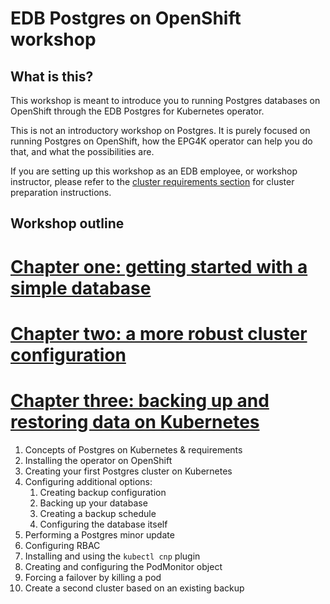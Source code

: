 # EDB Postgres on OpenShift workshop

## What is this?

This workshop is meant to introduce you to running Postgres databases on OpenShift through the EDB Postgres for Kubernetes operator.

This is not an introductory workshop on Postgres. It is purely focused on running Postgres on OpenShift, how the EPG4K operator can help you do that, and what the possibilities are.

If you are setting up this workshop as an EDB employee, or workshop instructor, please refer to the [cluster requirements section](cluster_requirements.md) for cluster preparation instructions.

## Workshop outline

# [Chapter one: getting started with a simple database](chapter_one.md)
# [Chapter two: a more robust cluster configuration](chapter_two.md)
# [Chapter three: backing up and restoring data on Kubernetes](chapter_three.md)

1. Concepts of Postgres on Kubernetes & requirements
2. Installing the operator on OpenShift
3. Creating your first Postgres cluster on Kubernetes
4. Configuring additional options:  
	1. Creating backup configuration
	2. Backing up your database
	3. Creating a backup schedule
	4. Configuring the database itself
5. Performing a Postgres minor update
6. Configuring RBAC
7. Installing and using the `kubectl cnp` plugin
8. Creating and configuring the PodMonitor object
9. Forcing a failover by killing a pod
10. Create a second cluster based on an existing backup
